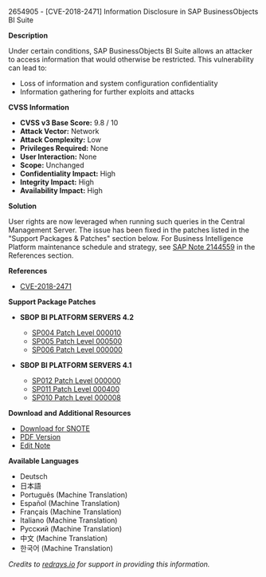 2654905 - [CVE-2018-2471] Information Disclosure in SAP BusinessObjects BI Suite

**Description**

Under certain conditions, SAP BusinessObjects BI Suite allows an attacker to access information that would otherwise be restricted. This vulnerability can lead to:

- Loss of information and system configuration confidentiality
- Information gathering for further exploits and attacks

**CVSS Information**

- **CVSS v3 Base Score:** 9.8 / 10
- **Attack Vector:** Network
- **Attack Complexity:** Low
- **Privileges Required:** None
- **User Interaction:** None
- **Scope:** Unchanged
- **Confidentiality Impact:** High
- **Integrity Impact:** High
- **Availability Impact:** High

**Solution**

User rights are now leveraged when running such queries in the Central Management Server. The issue has been fixed in the patches listed in the "Support Packages & Patches" section below. For Business Intelligence Platform maintenance schedule and strategy, see [SAP Note 2144559](https://me.sap.com/notes/2144559) in the References section.

**References**

- [CVE-2018-2471](https://cve.mitre.org/cgi-bin/cvename.cgi?name=CVE-2018-2471)

**Support Package Patches**

- **SBOP BI PLATFORM SERVERS 4.2**
  - [SP004 Patch Level 000010](https://me.sap.com/softwarecenter/template/products/_APP=00200682500000001943&_EVENT=DISPHIER&HEADER=Y&FUNCTIONBAR=N&EVENT=TREE&NE=NAVIGATE&ENR=73555000100200001041&V=MAINT)
  - [SP005 Patch Level 000500](https://me.sap.com/softwarecenter/template/products/_APP=00200682500000001943&_EVENT=DISPHIER&HEADER=Y&FUNCTIONBAR=N&EVENT=TREE&NE=NAVIGATE&ENR=73555000100200001041&V=MAINT)
  - [SP006 Patch Level 000000](https://me.sap.com/softwarecenter/template/products/_APP=00200682500000001943&_EVENT=DISPHIER&HEADER=Y&FUNCTIONBAR=N&EVENT=TREE&NE=NAVIGATE&ENR=73555000100200001041&V=MAINT)
  
- **SBOP BI PLATFORM SERVERS 4.1**
  - [SP012 Patch Level 000000](https://me.sap.com/softwarecenter/template/products/_APP=00200682500000001943&_EVENT=DISPHIER&HEADER=Y&FUNCTIONBAR=N&EVENT=TREE&NE=NAVIGATE&ENR=67838200100200019009&V=MAINT)
  - [SP011 Patch Level 000400](https://me.sap.com/softwarecenter/template/products/_APP=00200682500000001943&_EVENT=DISPHIER&HEADER=Y&FUNCTIONBAR=N&EVENT=TREE&NE=NAVIGATE&ENR=67838200100200019009&V=MAINT)
  - [SP010 Patch Level 000008](https://me.sap.com/softwarecenter/template/products/_APP=00200682500000001943&_EVENT=DISPHIER&HEADER=Y&FUNCTIONBAR=N&EVENT=TREE&NE=NAVIGATE&ENR=67838200100200019009&V=MAINT)

**Download and Additional Resources**

- [Download for SNOTE](https://notesdownloads.sap.com/note/0040000001962372018)
- [PDF Version](https://userapps.support.sap.com/sap/support/sfm/notes/print/0002654905?language=en-US&token=4CC07BBE3E7CC3F5A05CFF277A5FE7F4)
- [Edit Note](https://i7p.wdf.sap.corp/sap/support/notes/edit/0002654905)

**Available Languages**

- Deutsch
- 日本語
- Português (Machine Translation)
- Español (Machine Translation)
- Français (Machine Translation)
- Italiano (Machine Translation)
- Русский (Machine Translation)
- 中文 (Machine Translation)
- 한국어 (Machine Translation)

*Credits to [redrays.io](https://redrays.io) for support in providing this information.*